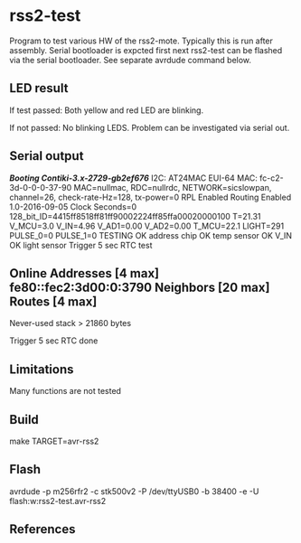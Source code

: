 rss2-test
=========
Program to test various HW of the rss2-mote. Typically this is run after
assembly. Serial bootloader is expcted first next rss2-test can be flashed 
via the serial bootloader. See separate avrdude command below.

LED result
----------
If test passed: Both yellow and red LED are blinking.

If not passed: No blinking LEDS. 
         Problem can be investigated via serial out.

Serial output
-------------
*******Booting Contiki-3.x-2729-gb2ef676*******
I2C: AT24MAC
EUI-64 MAC: fc-c2-3d-0-0-0-37-90
MAC=nullmac, RDC=nullrdc, NETWORK=sicslowpan, channel=26, check-rate-Hz=128, tx-power=0
RPL Enabled
Routing Enabled
1.0-2016-09-05 Clock Seconds=0
128_bit_ID=4415ff8518ff81ff90002224ff85ffa00020000100
T=21.31 V_MCU=3.0 V_IN=4.96 V_AD1=0.00 V_AD2=0.00 T_MCU=22.1 LIGHT=291 PULSE_0=0 PULSE_1=0
TESTING
OK address chip
OK temp sensor
OK V_IN
OK light sensor
Trigger 5 sec RTC test

Online
Addresses [4 max]                                    
fe80::fec2:3d00:0:3790
Neighbors [20 max]
  <none>
Routes [4 max]
  <none>
---------
Never-used stack > 21860 bytes

Trigger 5 sec RTC done            

Limitations
-----------
Many functions are not tested


Build
-----
make TARGET=avr-rss2


Flash
-----
avrdude -p m256rfr2 -c stk500v2 -P /dev/ttyUSB0 -b 38400 -e -U flash:w:rss2-test.avr-rss2


References
----------